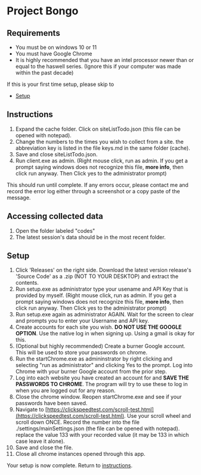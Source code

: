 # Project Bongo

## Requirements
 - You must be on windows 10 or 11
 - You must have Google Chrome
 - It is highly recommended that you have an intel processor newer than or equal to the haswell series. (Ignore this if your computer was made within the past decade)


If this is your first time setup, please skip to 
- [Setup](#setup)

## Instructions
1. Expand the cache folder. Click on siteListTodo.json (this file can be opened with notepad). 
2. Change the numbers to the times you wish to collect from a site. the abbreviation key is listed in the file keys.md in the same folder (cache).
3. Save and close siteListTodo.json.
4. Run client.exe as admin. (Right mouse click, run as admin. If you get a prompt saying windows does not recognize this file, __more info__, then click run anyway. Then Click yes to the administrator prompt)

This should run until complete. 
If any errors occur, please contact me and record the error log either through a screenshot or a copy paste of the message. 

## Accessing collected data
1. Open the folder labeled "codes"
2. The latest session's data should be in the most recent folder. 



## Setup

1. Click 'Releases' on the right side. Download the latest version release's 'Source Code' as a .zip (NOT TO YOUR DESKTOP) and extract the contents.   
1. Run setup.exe as administrator type your usename and API Key that is provided by myself. (Right mouse click, run as admin. If you get a prompt saying windows does not recognize this file, __more info__, then click run anyway. Then Click yes to the administrator prompt) 
2. Run setup.exe again as administrator AGAIN. Wait for the screen to clear and prompts you to enter your Username and API key. 
3. Create accounts for each site you wish. **DO NOT USE THE GOOGLE OPTION**. Use the native log in when signing up. Using a gmail is okay for this. 
4. (Optional but highly recommended) Create a burner Google account. This will be used to store your passwords on chrome. 
5. Run the startChrome.exe as admininstrator by right clicking and selecting "run as administrator" and clicking Yes to the prompt. Log into Chrome with your burner Google account from the prior step. 
6. Log into each website you have created an account for and **SAVE THE PASSWORDS TO CHROME**. The program will try to use these to log in when you are logged out for any reason.
7. Close the chrome window. Reopen startChrome.exe and see if your passwords have been saved. 
8. Navigate to [https://clickspeedtest.com/scroll-test.html](https://clickspeedtest.com/scroll-test.html). Use your scroll wheel and scroll down ONCE. Record the number into the file ./settings/mainSettings.json (the file can be opened with notepad). replace the value 133 with your recorded value (it may be 133 in which case leave it alone). 
9. Save and close the file.
10. Close all chrome instances opened through this app.


Your setup is now complete. Return to [instructions](#instructions).

